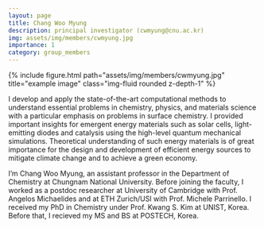 ```yaml
---
layout: page
title: Chang Woo Myung
description: principal investigator (cwmyung@cnu.ac.kr)
img: assets/img/members/cwmyung.jpg
importance: 1
category: group_members
---
```


<div class="row">
    <div class="col-sm mt-3 mt-md-0">
        {% include figure.html path="assets/img/members/cwmyung.jpg" title="example image" class="img-fluid rounded z-depth-1" %}
    </div>
</div>

I develop and apply the state-of-the-art computational methods to understand essential problems in chemistry, physics, and materials science with a particular emphasis on problems in surface chemistry. I provided important insights for emergent energy materials such as solar cells, light-emitting diodes and catalysis using the high-level quantum mechanical simulations. Theoretical understanding of such energy materials is of great importance for the design and development of efficient energy sources to mitigate climate change and to achieve a green economy.

I’m Chang Woo Myung, an assistant professor in the Department of Chemistry at Chungnam National University. Before joining the faculty, I worked as a postdoc researcher at University of Cambridge with Prof. Angelos Michaelides and at ETH Zurich/USI with Prof. Michele Parrinello. I received my PhD in Chemistry under Prof. Kwang S. Kim at UNIST, Korea. Before that, I recieved my MS and BS at POSTECH, Korea.
